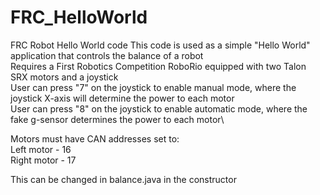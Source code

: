 # FRC_HelloWorld
FRC Robot Hello World code
This code is used as a simple "Hello World" application that controls the balance of a robot\
Requires a First Robotics Competition RoboRio equipped with two Talon SRX motors and a joystick\
User can press "7" on the joystick to enable manual mode, where the joystick X-axis will determine the power to each motor\
User can press "8" on the joystick to enable automatic mode, where the fake g-sensor determines the power to each motor\

Motors must have CAN addresses set to:\
Left motor - 16\
Right motor - 17

This can be changed in balance.java in the constructor

